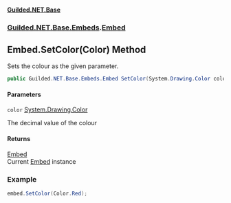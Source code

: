 
#### [Guilded.NET.Base](Guilded_NET_Base 'Guilded.NET.Base')
### [Guilded.NET.Base.Embeds](Guilded_NET_Base#Guilded_NET_Base_Embeds 'Guilded.NET.Base.Embeds').[Embed](Embed 'Guilded.NET.Base.Embeds.Embed')
## Embed.SetColor(Color) Method

Sets the colour as the given parameter.
```csharp
public Guilded.NET.Base.Embeds.Embed SetColor(System.Drawing.Color color);
```

#### Parameters

<a name='Guilded_NET_Base_Embeds_Embed_SetColor(System_Drawing_Color)_color'></a>
`color` [System.Drawing.Color](https://docs.microsoft.com/en-us/dotnet/api/System.Drawing.Color 'System.Drawing.Color')

The decimal value of the colour


#### Returns
[Embed](Embed 'Guilded.NET.Base.Embeds.Embed')  
Current [Embed](Embed 'Guilded.NET.Base.Embeds.Embed') instance

### Example
```csharp  
embed.SetColor(Color.Red);  
```